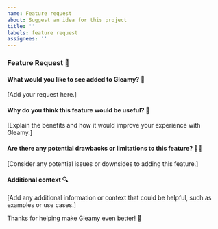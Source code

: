 ```yaml
---
name: Feature request
about: Suggest an idea for this project
title: ''
labels: feature request
assignees: ''
---
```


### Feature Request 🚀

#### What would you like to see added to Gleamy? 🔮

[Add your request here.]

#### Why do you think this feature would be useful? 🤔

[Explain the benefits and how it would improve your experience with Gleamy.]

#### Are there any potential drawbacks or limitations to this feature? 🤷‍♀️

[Consider any potential issues or downsides to adding this feature.]

#### Additional context 🔍

[Add any additional information or context that could be helpful, such as examples or use cases.]

Thanks for helping make Gleamy even better! 💜

